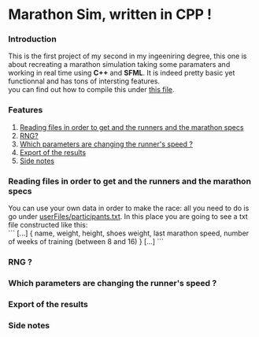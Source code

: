 <h1>Marathon Sim, written in CPP !</h1>
<h3>Introduction</h3>
<p>This is the first project of my second in my ingeeniring degree, this one is about recreating a marathon simulation taking some paramaters and working in real time using <strong>C++</strong> and <strong>SFML</strong>. It is indeed pretty basic yet functionnal and has tons of intersting features.<br/>you can find out how to compile this under <a href="build/Infos.md">this file</a>.</p>

<h3> Features </h3>
<ol>
  <li> <a href="#I">Reading files in order to get and the runners and the marathon specs</a> </li>
  <li> <a href="#II"> RNG?</a> </li>
  <li> <a href="#III">Which parameters are changing the runner's speed ?</a> </li>
  <li> <a href="#IV">Export of the results</a> </li>
  <li> <a href="#V">Side notes</a> </li>
</ol>
<h3 name="I"> Reading files in order to get and the runners and the marathon specs </h3>
<p>You can use your own data in order to make the race: all you need to do is go under <a href="userFiles/participants.txt">userFiles/participants.txt</a>. In this place you are going to see a txt file constructed like this:</br>
```
[...]
{
  name,
  weight,
  height,
  shoes weight,
  last marathon speed,
  number of weeks of training (between 8 and 16)
}
[...]
```
</p>
<h3 name="II"> RNG ? </h3>
<p></p>
<h3 name="III"> Which parameters are changing the runner's speed ? </h3>
<p></p>
<h3 name="IV"> Export of the results </h3>
<p></p>
<h3 name="V"> Side notes </h3>
<p></p>

